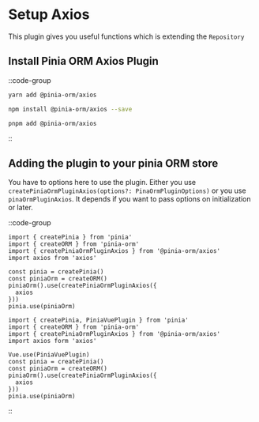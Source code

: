 # Setup Axios

This plugin gives you useful functions which is extending the `Repository`

## Install Pinia ORM Axios Plugin

::code-group
  ```bash [Yarn]
  yarn add @pinia-orm/axios
  ```
  ```bash [NPM]
  npm install @pinia-orm/axios --save
  ```
  ```bash [PNPM]
  pnpm add @pinia-orm/axios
  ```
::

## Adding the plugin to your pinia ORM store

You have to options here to use the plugin. Either you use `createPiniaOrmPluginAxios(options?: PinaOrmPluginOptions)`
or you use `pinaOrmPluginAxios`. It depends if you want to pass options on initialization or later.

::code-group
  ```js{}[Vue3]
  import { createPinia } from 'pinia'
  import { createORM } from 'pinia-orm'
  import { createPiniaOrmPluginAxios } from '@pinia-orm/axios'
  import axios from 'axios'

  const pinia = createPinia()
  const piniaOrm = createORM()
  piniaOrm().use(createPiniaOrmPluginAxios({
    axios
  }))
  pinia.use(piniaOrm)
  ```
  ```js{}[Vue2]
  import { createPinia, PiniaVuePlugin } from 'pinia'
  import { createORM } from 'pinia-orm'
  import { createPiniaOrmPluginAxios } from '@pinia-orm/axios'
  import axios form 'axios'

  Vue.use(PiniaVuePlugin)
  const pinia = createPinia()
  const piniaOrm = createORM()
  piniaOrm().use(createPiniaOrmPluginAxios({
    axios
  }))
  pinia.use(piniaOrm)
  ```
::


